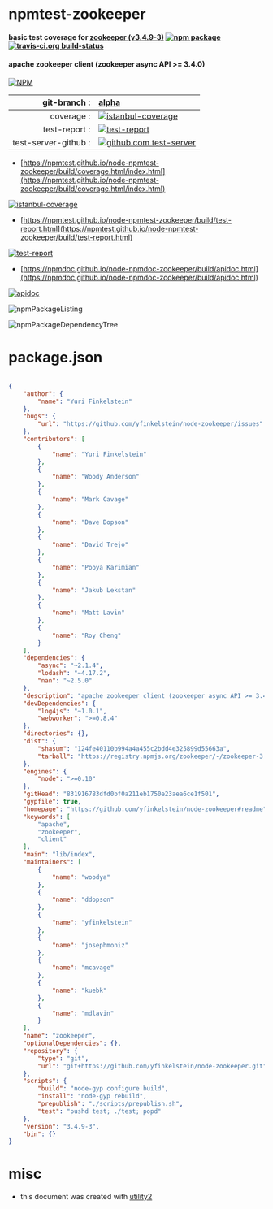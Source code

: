 # npmtest-zookeeper

#### basic test coverage for  [zookeeper (v3.4.9-3)](https://github.com/yfinkelstein/node-zookeeper#readme)  [![npm package](https://img.shields.io/npm/v/npmtest-zookeeper.svg?style=flat-square)](https://www.npmjs.org/package/npmtest-zookeeper) [![travis-ci.org build-status](https://api.travis-ci.org/npmtest/node-npmtest-zookeeper.svg)](https://travis-ci.org/npmtest/node-npmtest-zookeeper)

#### apache zookeeper client (zookeeper async API >= 3.4.0)

[![NPM](https://nodei.co/npm/zookeeper.png?downloads=true&downloadRank=true&stars=true)](https://www.npmjs.com/package/zookeeper)

| git-branch : | [alpha](https://github.com/npmtest/node-npmtest-zookeeper/tree/alpha)|
|--:|:--|
| coverage : | [![istanbul-coverage](https://npmtest.github.io/node-npmtest-zookeeper/build/coverage.badge.svg)](https://npmtest.github.io/node-npmtest-zookeeper/build/coverage.html/index.html)|
| test-report : | [![test-report](https://npmtest.github.io/node-npmtest-zookeeper/build/test-report.badge.svg)](https://npmtest.github.io/node-npmtest-zookeeper/build/test-report.html)|
| test-server-github : | [![github.com test-server](https://npmtest.github.io/node-npmtest-zookeeper/GitHub-Mark-32px.png)](https://npmtest.github.io/node-npmtest-zookeeper/build/app/index.html) | | build-artifacts : | [![build-artifacts](https://npmtest.github.io/node-npmtest-zookeeper/glyphicons_144_folder_open.png)](https://github.com/npmtest/node-npmtest-zookeeper/tree/gh-pages/build)|

- [https://npmtest.github.io/node-npmtest-zookeeper/build/coverage.html/index.html](https://npmtest.github.io/node-npmtest-zookeeper/build/coverage.html/index.html)

[![istanbul-coverage](https://npmtest.github.io/node-npmtest-zookeeper/build/screenCapture.buildCi.browser.%252Ftmp%252Fbuild%252Fcoverage.lib.html.png)](https://npmtest.github.io/node-npmtest-zookeeper/build/coverage.html/index.html)

- [https://npmtest.github.io/node-npmtest-zookeeper/build/test-report.html](https://npmtest.github.io/node-npmtest-zookeeper/build/test-report.html)

[![test-report](https://npmtest.github.io/node-npmtest-zookeeper/build/screenCapture.buildCi.browser.%252Ftmp%252Fbuild%252Ftest-report.html.png)](https://npmtest.github.io/node-npmtest-zookeeper/build/test-report.html)

- [https://npmdoc.github.io/node-npmdoc-zookeeper/build/apidoc.html](https://npmdoc.github.io/node-npmdoc-zookeeper/build/apidoc.html)

[![apidoc](https://npmdoc.github.io/node-npmdoc-zookeeper/build/screenCapture.buildCi.browser.%252Ftmp%252Fbuild%252Fapidoc.html.png)](https://npmdoc.github.io/node-npmdoc-zookeeper/build/apidoc.html)

![npmPackageListing](https://npmtest.github.io/node-npmtest-zookeeper/build/screenCapture.npmPackageListing.svg)

![npmPackageDependencyTree](https://npmtest.github.io/node-npmtest-zookeeper/build/screenCapture.npmPackageDependencyTree.svg)



# package.json

```json

{
    "author": {
        "name": "Yuri Finkelstein"
    },
    "bugs": {
        "url": "https://github.com/yfinkelstein/node-zookeeper/issues"
    },
    "contributors": [
        {
            "name": "Yuri Finkelstein"
        },
        {
            "name": "Woody Anderson"
        },
        {
            "name": "Mark Cavage"
        },
        {
            "name": "Dave Dopson"
        },
        {
            "name": "David Trejo"
        },
        {
            "name": "Pooya Karimian"
        },
        {
            "name": "Jakub Lekstan"
        },
        {
            "name": "Matt Lavin"
        },
        {
            "name": "Roy Cheng"
        }
    ],
    "dependencies": {
        "async": "~2.1.4",
        "lodash": "~4.17.2",
        "nan": "~2.5.0"
    },
    "description": "apache zookeeper client (zookeeper async API >= 3.4.0)",
    "devDependencies": {
        "log4js": "~1.0.1",
        "webworker": ">=0.8.4"
    },
    "directories": {},
    "dist": {
        "shasum": "124fe40110b994a4a455c2bdd4e325899d55663a",
        "tarball": "https://registry.npmjs.org/zookeeper/-/zookeeper-3.4.9-3.tgz"
    },
    "engines": {
        "node": ">=0.10"
    },
    "gitHead": "831916783dfd0bf0a211eb1750e23aea6ce1f501",
    "gypfile": true,
    "homepage": "https://github.com/yfinkelstein/node-zookeeper#readme",
    "keywords": [
        "apache",
        "zookeeper",
        "client"
    ],
    "main": "lib/index",
    "maintainers": [
        {
            "name": "woodya"
        },
        {
            "name": "ddopson"
        },
        {
            "name": "yfinkelstein"
        },
        {
            "name": "josephmoniz"
        },
        {
            "name": "mcavage"
        },
        {
            "name": "kuebk"
        },
        {
            "name": "mdlavin"
        }
    ],
    "name": "zookeeper",
    "optionalDependencies": {},
    "repository": {
        "type": "git",
        "url": "git+https://github.com/yfinkelstein/node-zookeeper.git"
    },
    "scripts": {
        "build": "node-gyp configure build",
        "install": "node-gyp rebuild",
        "prepublish": "./scripts/prepublish.sh",
        "test": "pushd test; ./test; popd"
    },
    "version": "3.4.9-3",
    "bin": {}
}
```



# misc
- this document was created with [utility2](https://github.com/kaizhu256/node-utility2)
